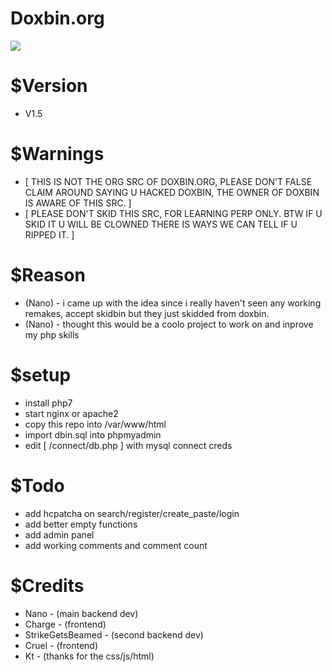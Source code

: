 # Doxbin.org

<img src="https://i.imgur.com/Iqb6faN.png"></img>

# $Version
* V1.5
# $Warnings
* [ THIS IS NOT THE ORG SRC OF DOXBIN.ORG, PLEASE DON'T FALSE CLAIM AROUND SAYING U HACKED DOXBIN, THE OWNER OF DOXBIN IS AWARE OF THIS SRC. ]
* [ PLEASE DON'T SKID THIS SRC, FOR LEARNING PERP ONLY. BTW IF U SKID IT U WILL BE CLOWNED THERE IS WAYS WE CAN TELL IF U RIPPED IT. ]

# $Reason
* (Nano) - i came up with the idea since i really haven't seen any working remakes, accept skidbin but they just skidded from doxbin.
* (Nano) - thought this would be a coolo project to work on and inprove my php skills 

# $setup
* install php7
* start nginx or apache2
* copy this repo into /var/www/html
* import dbin.sql into phpmyadmin
* edit [ /connect/db.php ] with mysql connect creds

# $Todo
 - add hcpatcha on search/register/create_paste/login
 - add better empty functions
 - add admin panel 
 - add working comments and comment count

# $Credits
* Nano - (main backend dev)
* Charge - (frontend)
* StrikeGetsBeamed - (second backend dev)
* Cruel - (frontend)
* Kt - (thanks for the css/js/html)



